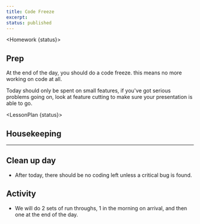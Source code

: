 ```yaml
---
title: Code Freeze
excerpt:
status: published
---
```


<script>
	import Homework from "$lib/components/Homework.svelte";
	import LessonPlan from "$lib/components/LessonPlan.svelte";
	import Achievement from "$lib/components/Achievement.svelte";
</script>

<Homework {status}>

<h2>Prep</h2>


At the end of the day, you should do a code freeze. this means no more working on code at all.

Today should only be spent on small features, if you've got serious problems going on, look at feature cutting to make sure your presentation is able to go.

</Homework>

<LessonPlan {status}>

## Housekeeping

---

## Clean up day 

- After today, there should be no coding left unless a critical bug is found.

## Activity

- We will do 2 sets of run throughs, 1 in the morning on arrival, and then one at the end of the day.


</LessonPlan>

